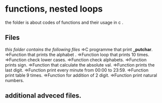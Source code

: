 # functions, nested loops
the folder is about codes of functions and their usage in c .

## Files
*this folder contains the following files*
=>C programme that print **_putchar**.
=>Function that prints the alphabet .
=>Function loop that prints 10 times.
=>Function check lower cases.
=>Function check alphabets.
=>Function prints sign.
=>Function that calculate the absolute val.
=>Function prints the last digit.
=>Function print every minute from 00:00 to 23:59.
=>Function print table 9 times.
=>Function for addition of 2 digit.
=>Function print natural numbers.

## additional adveced files.
